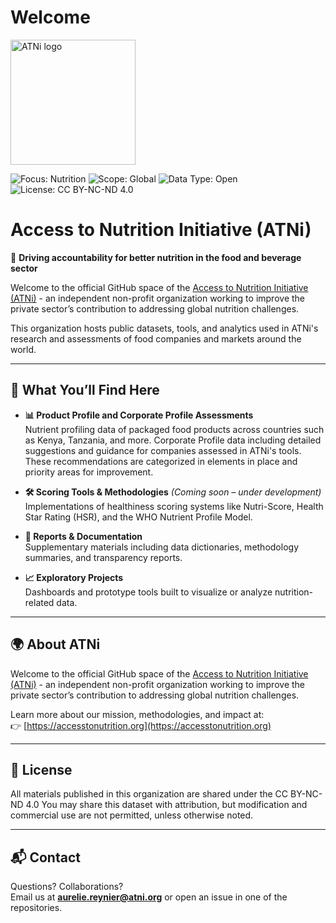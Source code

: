 # Welcome

<img src="https://github.com/user-attachments/assets/a8d16056-475d-4794-9706-71a4c434fb2f" alt="ATNi logo" width="200"/>

![Focus: Nutrition](https://img.shields.io/badge/Focus-Nutrition-00bfbf)
![Scope: Global](https://img.shields.io/badge/Scope-Global-blueviolet)
![Data Type: Open](https://img.shields.io/badge/Data%20Type-Open-blue)
![License: CC BY-NC-ND 4.0](https://img.shields.io/badge/License-CC%20BY--NC--ND%204.0-lightgrey.svg)


# Access to Nutrition Initiative (ATNi)

🔬 **Driving accountability for better nutrition in the food and beverage sector**

Welcome to the official GitHub space of the [Access to Nutrition Initiative (ATNi)](https://accesstonutrition.org) - an independent non-profit organization working to improve the private sector’s contribution to addressing global nutrition challenges.

This organization hosts public datasets, tools, and analytics used in ATNi's research and assessments of food companies and markets around the world.

---

## 📁 What You’ll Find Here

- **📊 Product Profile and Corporate Profile Assessments**  
  Nutrient profiling data of packaged food products across countries such as Kenya, Tanzania, and more.
  Corporate Profile data including detailed suggestions and guidance for companies assessed in ATNi's tools. These recommendations are categorized in elements in place and priority areas for improvement.

- **🛠️ Scoring Tools & Methodologies**  *(Coming soon – under development)*  
  Implementations of healthiness scoring systems like Nutri-Score, Health Star Rating (HSR), and the WHO Nutrient Profile Model.

- **📄 Reports & Documentation**  
  Supplementary materials including data dictionaries, methodology summaries, and transparency reports.

- **📈 Exploratory Projects**  
  Dashboards and prototype tools built to visualize or analyze nutrition-related data.

---

## 🌍 About ATNi

Welcome to the official GitHub space of the [Access to Nutrition Initiative (ATNi)](https://accesstonutrition.org) - an independent non-profit organization working to improve the private sector’s contribution to addressing global nutrition challenges.

Learn more about our mission, methodologies, and impact at:  
👉 [https://accesstonutrition.org](https://accesstonutrition.org)

---

## 📜 License

All materials published in this organization are shared under the CC BY-NC-ND 4.0
You may share this dataset with attribution, but modification and commercial use are not permitted, unless otherwise noted.

---

## 📬 Contact

Questions? Collaborations?  
Email us at **aurelie.reynier@atni.org** or open an issue in one of the repositories.
 
